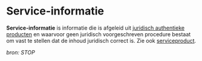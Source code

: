 # Service-informatie

**Service-informatie** is informatie die is afgeleid uit
[juridisch authentieke producten](#begrip-juridisch-authentiek-product) en waarvoor geen juridisch voorgeschreven
procedure bestaat om vast te stellen dat de inhoud juridisch correct is. Zie ook
[serviceproduct](#begrip-serviceproduct).

*bron: STOP*

